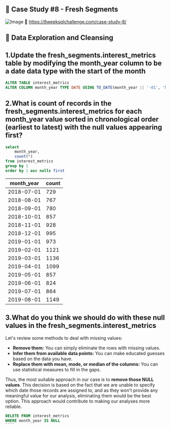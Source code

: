 ## 🍊 Case Study #8 - Fresh Segments
![Image](https://8weeksqlchallenge.com/images/case-study-designs/8.png)
🔗 https://8weeksqlchallenge.com/case-study-8/
## 🚮 Data Exploration and Cleansing 
## 1.Update the fresh_segments.interest_metrics table by modifying the month_year column to be a date data type with the start of the month
````sql
ALTER TABLE interest_metrics
ALTER COLUMN month_year TYPE DATE USING TO_DATE(month_year || '-01', 'MM-YYYY-DD');
````
## 2.What is count of records in the fresh_segments.interest_metrics for each month_year value sorted in chronological order (earliest to latest) with the null values appearing first?
````sql
select 
	month_year,
	count(*)
from interest_metrics
group by 1
order by 1 asc nulls first
````
| month_year  | count |
|-------------|-------|
| 2018-07-01  |  729  |
| 2018-08-01  |  767  |
| 2018-09-01  |  780  |
| 2018-10-01  |  857  |
| 2018-11-01  |  928  |
| 2018-12-01  |  995  |
| 2019-01-01  |  973  |
| 2019-02-01  | 1121  |
| 2019-03-01  | 1136  |
| 2019-04-01  | 1099  |
| 2019-05-01  |  857  |
| 2019-06-01  |  824  |
| 2019-07-01  |  864  |
| 2019-08-01  | 1149  |

## 3.What do you think we should do with these null values in the fresh_segments.interest_metrics

Let's review some methods to deal with missing values:
- **Remove them:** You can simply eliminate the rows with missing values.
- **Infer them from available data points:** You can make educated guesses based on the data you have.
- **Replace them with mean, mode, or median of the columns:** You can use statistical measures to fill in the gaps.

Thus, the most suitable approach in our case is to **remove those NULL values**. This decision is based on the fact that we are unable to specify which date those records are assigned to, and as they won't provide any meaningful value for our analysis, eliminating them would be the best option. This approach would contribute to making our analyses more reliable.

`````sql
DELETE FROM interest_metrics
WHERE month_year IS NULL
````
